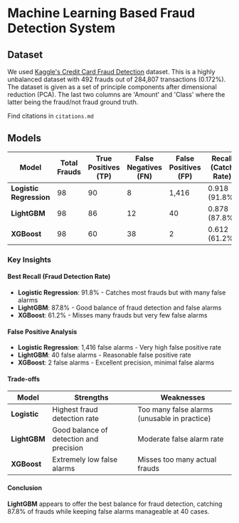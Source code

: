 # Machine Learning Based Fraud Detection System

## Dataset

We used [Kaggle's Credit Card Fraud Detection](https://www.kaggle.com/datasets/mlg-ulb/creditcardfraud/data) dataset. This is a highly unbalanced dataset with 492 frauds out of 284,807 transactions (0.172%). The dataset is given as a set of principle components after dimensional reduction (PCA). The last two columns are 'Amount' and 'Class' where the latter being the fraud/not fraud ground truth.

Find citations in `citations.md`

## Models

| Model | Total Frauds | True Positives (TP) | False Negatives (FN) | False Positives (FP) | Recall (Catch Rate) |
|-------|--------------|---------------------|----------------------|----------------------|---------------------|
| **Logistic Regression** | 98 | 90 | 8 | 1,416 | 0.918 (91.8%) |
| **LightGBM** | 98 | 86 | 12 | 40 | 0.878 (87.8%) |
| **XGBoost** | 98 | 60 | 38 | 2 | 0.612 (61.2%) |

### Key Insights

#### Best Recall (Fraud Detection Rate)
- **Logistic Regression**: 91.8% - Catches most frauds but with many false alarms
- **LightGBM**: 87.8% - Good balance of fraud detection and false alarms
- **XGBoost**: 61.2% - Misses many frauds but very few false alarms

#### False Positive Analysis
- **Logistic Regression**: 1,416 false alarms - Very high false positive rate
- **LightGBM**: 40 false alarms - Reasonable false positive rate
- **XGBoost**: 2 false alarms - Excellent precision, minimal false alarms

#### Trade-offs
| Model | Strengths | Weaknesses |
|-------|-----------|------------|
| **Logistic** | Highest fraud detection rate | Too many false alarms (unusable in practice) |
| **LightGBM** | Good balance of detection and precision | Moderate false alarm rate |
| **XGBoost** | Extremely low false alarms | Misses too many actual frauds |

#### Conclusion
**LightGBM** appears to offer the best balance for fraud detection, catching 87.8% of frauds while keeping false alarms manageable at 40 cases.